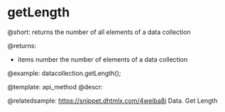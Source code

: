 getLength
=======

@short:
	returns the number of all elements of a data collection

@returns:
- items        number       the number of elements of a data collection

@example:
datacollection.getLength();


@template:	api_method
@descr:

@relatedsample: https://snippet.dhtmlx.com/4weiba8i	Data. Get Length